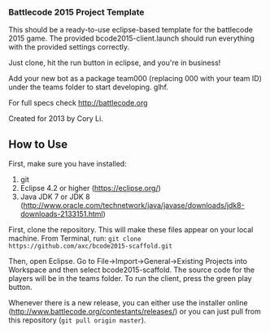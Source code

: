 ### Battlecode 2015 Project Template

This should be a ready-to-use eclipse-based template for the battlecode 2015 game.
The provided bcode2015-client.launch should run everything with the provided settings correctly.

Just clone, hit the run button in eclipse, and you're in business!

Add your new bot as a package team000 (replacing 000 with your team ID) under the teams folder to start developing. glhf.

For full specs check http://battlecode.org

Created for 2013 by Cory Li.

How to Use
-----------------------

First, make sure you have installed:
1. git
2. Eclipse 4.2 or higher (https://eclipse.org/)
3. Java JDK 7 or JDK 8 (http://www.oracle.com/technetwork/java/javase/downloads/jdk8-downloads-2133151.html)

First, clone the repository. This will make these files appear on your local machine. From Terminal, run: `git clone https://github.com/axc/bcode2015-scaffold.git`

Then, open Eclipse. Go to File->Import->General->Existing Projects into Workspace and then select bcode2015-scaffold. The source code for the players will be in the teams folder. To run the client, press the green play button.

Whenever there is a new release, you can either use the installer online (http://www.battlecode.org/contestants/releases/) or you can just pull from this repository (`git pull origin master`).
